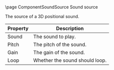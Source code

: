 \page ComponentSoundSource Sound source

The source of a 3D positional sound.

| Property | Description |
|----------|-------------|
| Sound | The sound to play. |
| Pitch | The pitch of the sound. |
| Gain | The gain of the sound. |
| Loop | Whether the sound should loop.  |
